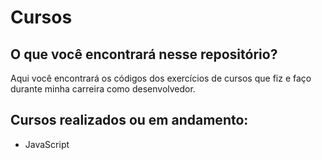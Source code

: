 # Cursos

   <h2>O que você encontrará nesse repositório?</h2>
    <p>Aqui você encontrará os códigos dos exercícios de cursos que fiz e faço durante minha carreira como desenvolvedor.
    </p>
    
   <h2>Cursos realizados ou em andamento:</h2>
    <ul>
        <li>JavaScript</li>
    </ul>
    


